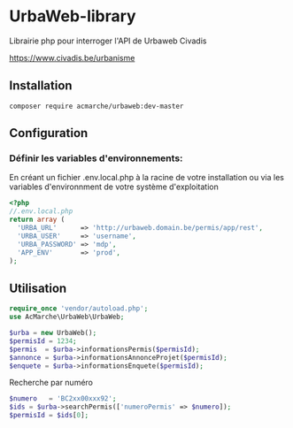 # UrbaWeb-library

Librairie php pour interroger l'API de Urbaweb Civadis

https://www.civadis.be/urbanisme

Installation
----

`composer require acmarche/urbaweb:dev-master`

Configuration
-----------------

###  Définir les variables d'environnements:

En créant un fichier .env.local.php à la racine de votre installation ou
via les variables d'environnment de votre système d'exploitation

```php
<?php
//.env.local.php
return array (
  'URBA_URL'      => 'http://urbaweb.domain.be/permis/app/rest',
  'URBA_USER'     => 'username',
  'URBA_PASSWORD' => 'mdp',
  'APP_ENV'       => 'prod',
);
```

Utilisation
----

```php
require_once 'vendor/autoload.php';
use AcMarche\UrbaWeb\UrbaWeb;

$urba = new UrbaWeb();
$permisId = 1234;
$permis  = $urba->informationsPermis($permisId);
$annonce = $urba->informationsAnnonceProjet($permisId);
$enquete = $urba->informationsEnquete($permisId);
```
Recherche par numéro

```php
$numero   = 'BC2xx00xxx92';
$ids = $urba->searchPermis(['numeroPermis' => $numero]);
$permisId = $ids[0];
```
